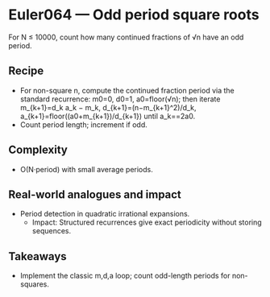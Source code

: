 # Euler064 — Odd period square roots

For N ≤ 10000, count how many continued fractions of √n have an odd period.

## Recipe

- For non-square n, compute the continued fraction period via the standard recurrence: m0=0, d0=1, a0=floor(√n); then iterate m_{k+1}=d_k a_k − m_k, d_{k+1}=(n−m_{k+1}^2)/d_k, a_{k+1}=floor((a0+m_{k+1})/d_{k+1}) until a_k==2a0.
- Count period length; increment if odd.

## Complexity
- O(N·period) with small average periods.

## Real-world analogues and impact
- Period detection in quadratic irrational expansions.
  - Impact: Structured recurrences give exact periodicity without storing sequences.

## Takeaways
- Implement the classic m,d,a loop; count odd-length periods for non-squares.
